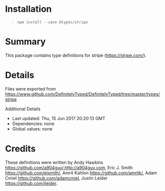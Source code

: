 # Installation
> `npm install --save @types/stripe`

# Summary
This package contains type definitions for stripe (https://stripe.com/).

# Details
Files were exported from https://www.github.com/DefinitelyTyped/DefinitelyTyped/tree/master/types/stripe

Additional Details
 * Last updated: Thu, 15 Jun 2017 20:20:13 GMT
 * Dependencies: none
 * Global values: none

# Credits
These definitions were written by Andy Hawkins <https://github.com/a904guy/,http://a904guy.com>, Eric J. Smith <https://github.com/ejsmith/>, Amrit Kahlon <https://github.com/amritk/>, Adam Cmiel <https://github.com/adamcmiel>, Justin Leider <https://github.com/jleider>.
